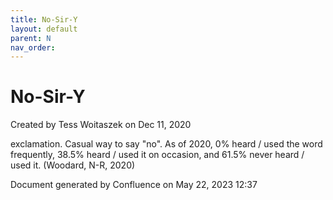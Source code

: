 ```yaml
---
title: No-Sir-Y
layout: default
parent: N
nav_order:
---
```


# No-Sir-Y

Created by  Tess Woitaszek on Dec 11, 2020

exclamation. Casual way to say &quot;no&quot;. As of 2020, 0% heard / used the word frequently, 38.5% heard / used it on occasion, and 61.5% never heard / used it. (Woodard, N-R, 2020)

Document generated by Confluence on May 22, 2023 12:37


